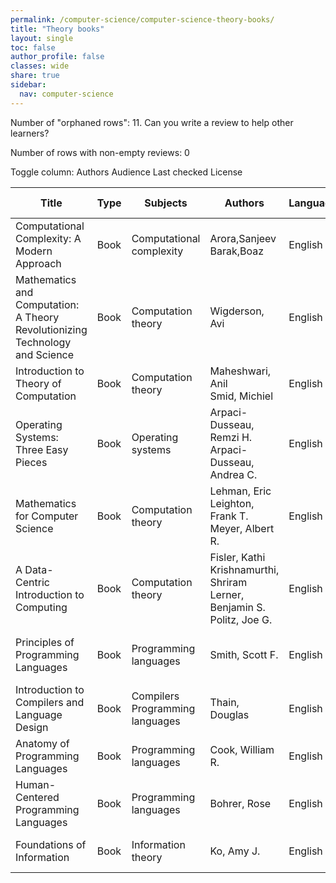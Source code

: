 ```yaml
---
permalink: /computer-science/computer-science-theory-books/
title: "Theory books"
layout: single
toc: false
author_profile: false
classes: wide
share: true
sidebar:
  nav: computer-science
---
```


Number of "orphaned rows": 11. Can you write a review to help other learners?

Number of rows with non-empty reviews: 0

<div class="table_cols_toggles">
Toggle column: <a class="toggle-vis btn btn--danger" data-column="3">Authors</a> <a class="toggle-vis btn btn--danger" data-column="5">Audience</a> <a class="toggle-vis btn btn--danger" data-column="8">Last checked</a> <a class="toggle-vis btn btn--danger" data-column="9">License</a>
</div>
<table class="display" style="width:100%">
<thead>
<tr>
    <th>Title</th>
    <th>Type</th>
    <th>Subjects</th>
    <th>Authors</th>
    <th>Language</th>
    <th>Audience</th>
    <th>Reviews</th>
    <th>URLs</th>
    <th>Last checked</th>
    <th>License</th>
</tr>
</thead>
<tbody>
<tr>
    <td>Computational Complexity: A Modern Approach</td>
    <td>Book</td>
    <td>Computational complexity</td>
    <td>Arora,Sanjeev<br>Barak,Boaz</td>
    <td>English</td>
    <td>Grad</td>
    <td></td>
    <td><a href="https://theory.cs.princeton.edu/complexity/book.pdf" target="_blank">PDF</a><br><a href="https://theory.cs.princeton.edu/complexity/" target="_blank">Site</a><br><a href="https://link.springer.com/book/10.1007/978-3-031-41026-0" target="_blank">Site</a></td>
    <td>2023-11-25</td>
    <td></td>
</tr>
<tr>
    <td>Mathematics and Computation: A Theory Revolutionizing Technology and Science</td>
    <td>Book</td>
    <td>Computation theory</td>
    <td>Wigderson, Avi</td>
    <td>English</td>
    <td>Undergrad</td>
    <td></td>
    <td><a href="https://cglab.ca/~michiel/TheoryOfComputation/TheoryOfComputation.pdf" target="_blank">PDF</a><br><a href="https://cglab.ca/~michiel/TheoryOfComputation/" target="_blank">Site</a></td>
    <td>2023-11-25</td>
    <td></td>
</tr>
<tr>
    <td>Introduction to Theory of Computation</td>
    <td>Book</td>
    <td>Computation theory</td>
    <td>Maheshwari, Anil<br>Smid, Michiel</td>
    <td>English</td>
    <td>Undergrad</td>
    <td></td>
    <td><a href="https://www.math.ias.edu/files/Book-online-Aug0619.pdf" target="_blank">PDF</a><br><a href="https://press.princeton.edu/books/hardcover/9780691189130/mathematics-and-computation" target="_blank">Site</a><br><a href="https://link.springer.com/book/10.1007/978-3-031-41026-0" target="_blank">Site</a></td>
    <td>2023-12-02</td>
    <td>CC BY-SA 4.0 DEED</td>
</tr>
<tr>
    <td>Operating Systems: Three Easy Pieces</td>
    <td>Book</td>
    <td>Operating systems</td>
    <td>Arpaci-Dusseau, Remzi H.<br>Arpaci-Dusseau, Andrea C.</td>
    <td>English</td>
    <td>Undergrad</td>
    <td></td>
    <td><a href="https://courses.csail.mit.edu/6.042/spring18/mcs.pdf" target="_blank">PDF</a></td>
    <td>2023-12-02</td>
    <td></td>
</tr>
<tr>
    <td>Mathematics for Computer Science</td>
    <td>Book</td>
    <td>Computation theory</td>
    <td>Lehman, Eric<br>Leighton, Frank T.<br>Meyer, Albert R.</td>
    <td>English</td>
    <td>Undergrad</td>
    <td></td>
    <td><a href="https://pages.cs.wisc.edu/~remzi/OSTEP/" target="_blank">Site</a></td>
    <td>2023-12-02</td>
    <td>CC BY-SA 3.0 DEED</td>
</tr>
<tr>
    <td>A Data-Centric Introduction to Computing</td>
    <td>Book</td>
    <td>Computation theory</td>
    <td>Fisler, Kathi<br>Krishnamurthi, Shriram<br>Lerner, Benjamin S.<br>Politz, Joe G.</td>
    <td>English</td>
    <td>Undergrad</td>
    <td></td>
    <td><a href="https://dcic-world.org/" target="_blank">Site</a></td>
    <td>2023-12-02</td>
    <td></td>
</tr>
<tr>
    <td>Principles of Programming Languages</td>
    <td>Book</td>
    <td>Programming languages</td>
    <td>Smith, Scott F.</td>
    <td>English</td>
    <td>Undergrad</td>
    <td></td>
    <td><a href="https://pl.cs.jhu.edu/pl/book/book.pdf" target="_blank">PDF</a><br><a href="https://pl.cs.jhu.edu/pl/book/" target="_blank">Site</a></td>
    <td>2023-12-02</td>
    <td>CC BY-SA 3.0 US DEED</td>
</tr>
<tr>
    <td>Introduction to Compilers and Language Design</td>
    <td>Book</td>
    <td>Compilers<br>Programming languages</td>
    <td>Thain, Douglas</td>
    <td>English</td>
    <td>Undergrad</td>
    <td></td>
    <td><a href="https://www3.nd.edu/~dthain/compilerbook/compilerbook.pdf" target="_blank">PDF</a><br><a href="http://compilerbook.org" target="_blank">Site</a></td>
    <td>2023-12-02</td>
    <td>Personal use</td>
</tr>
<tr>
    <td>Anatomy of Programming Languages</td>
    <td>Book</td>
    <td>Programming languages</td>
    <td>Cook, William R.</td>
    <td>English</td>
    <td>Undergrad</td>
    <td></td>
    <td><a href="https://www.cs.utexas.edu/~wcook/anatomy/anatomy.htm" target="_blank">Web</a><br><a href="https://www.cs.utexas.edu/~wcook/anatomy/" target="_blank">Site</a></td>
    <td>2023-12-02</td>
    <td></td>
</tr>
<tr>
    <td>Human-Centered Programming Languages</td>
    <td>Book</td>
    <td>Programming languages</td>
    <td>Bohrer, Rose</td>
    <td>English</td>
    <td>Undergrad</td>
    <td></td>
    <td><a href="https://bookish.press/hcpl" target="_blank">Web</a></td>
    <td>2023-12-22</td>
    <td></td>
</tr>
<tr>
    <td>Foundations of Information</td>
    <td>Book</td>
    <td>Information theory</td>
    <td>Ko, Amy J. </td>
    <td>English</td>
    <td>Undergrad</td>
    <td></td>
    <td><a href="https://faculty.washington.edu/ajko/books/foundations-of-information/" target="_blank">Web</a></td>
    <td>2023-12-22</td>
    <td>CC BY-ND 4.0 DEED</td>
</tr>
<tfoot>
<tr>
    <td></td>
    <td></td>
    <td></td>
    <td></td>
    <td></td>
    <td></td>
    <td></td>
    <td></td>
    <td></td>
    <td></td>
</tr>
</tfoot>
